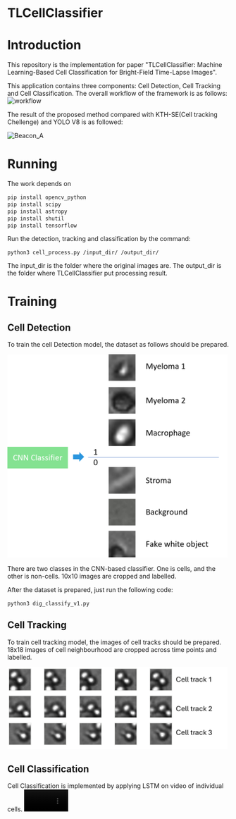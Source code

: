 # TLCellClassifier

# Introduction
This repository is the implementation for paper "TLCellClassifier: Machine Learning-Based Cell Classification for Bright-Field Time-Lapse Images".

This application contains three components: Cell Detection, Cell Tracking and Cell Classification.
The overall workflow of the framework is as follows:
![workflow](https://github.com/QibingJiang/cell_classification_ml/assets/63761274/cfb8c053-0bf1-4afb-942b-cdca2e66070e)

The result of the proposed method compared with KTH-SE\(Cell tracking Chellenge\) and YOLO V8 is as followed:

![Beacon_A](https://github.com/QibingJiang/cell_classification_ml/assets/63761274/3282ad40-496c-46cb-a4a8-7750ac17ef3e)

# Running
The work depends on 
```
pip install opencv_python
pip install scipy
pip install astropy
pip install shutil
pip install tensorflow
```
Run the detection, tracking and classification by the command:
```
python3 cell_process.py /input_dir/ /output_dir/
```
The input_dir is the folder where the original images are. The output_dir is the folder where TLCellClassifier put processing result.

# Training
## Cell Detection
To train the cell Detection model, the dataset as follows should be prepared.


<img src="https://github.com/compbiolabucf/TLCellClassifier/blob/main/assets/detection.png" width="500">

There are two classes in the CNN-based classifier. One is cells, and the other is non-cells. 10x10 images are cropped and labelled.

After the dataset is prepared, just run the following code:

```
python3 dig_classify_v1.py
```

## Cell Tracking
To train cell tracking model, the images of cell tracks should be prepared. 18x18 images of cell neighbourhood are cropped across time points and labelled.

<img src="https://github.com/compbiolabucf/TLCellClassifier/blob/main/assets/Tracking.png" width="500">


## Cell Classification
Cell Classification is implemented by applying LSTM on video of individual cells.
<video src="https://github.com/compbiolabucf/TLCellClassifier/blob/main/assets/Media1.avi" width="100" controls></video>
